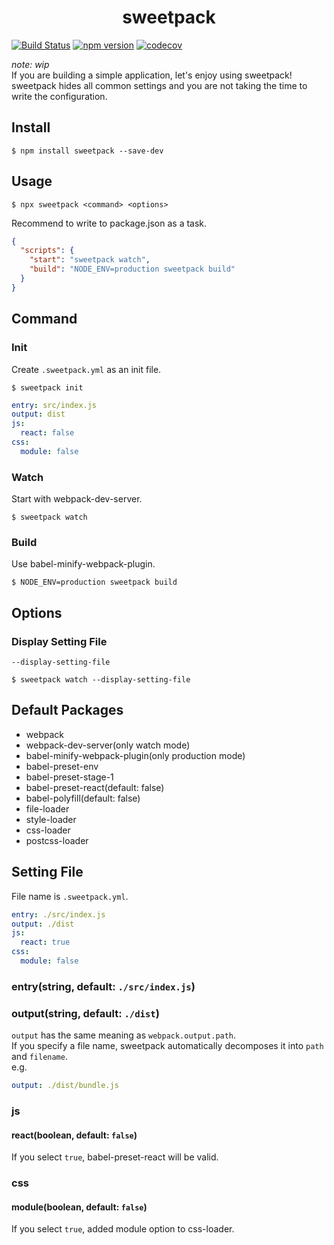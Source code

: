 <div align="center">
  <h1>sweetpack</h1>
</div>

[![Build Status](https://travis-ci.org/abouthiroppy/sweetpack.svg)](https://travis-ci.org/abouthiroppy/sweetpack)
[![npm version](https://badge.fury.io/js/sweetpack.svg)](https://badge.fury.io/js/sweetpack)
[![codecov](https://codecov.io/gh/abouthiroppy/sweetpack/branch/master/graph/badge.svg)](https://codecov.io/gh/abouthiroppy/sweetpack)

*note: wip*  
If you are building a simple application, let's enjoy using sweetpack!  
sweetpack hides all common settings and you are not taking the time to write the configuration.

## Install
```
$ npm install sweetpack --save-dev
```

## Usage
```
$ npx sweetpack <command> <options>
```

Recommend to write to package.json as a task.

```json
{
  "scripts": {
    "start": "sweetpack watch",
    "build": "NODE_ENV=production sweetpack build"
  }
}
```

## Command
### Init
Create `.sweetpack.yml` as an init file.

```
$ sweetpack init
```

```yaml
entry: src/index.js
output: dist
js:
  react: false
css:
  module: false
```

### Watch
Start with webpack-dev-server.
```
$ sweetpack watch
```

### Build
Use babel-minify-webpack-plugin.  
```
$ NODE_ENV=production sweetpack build
```

## Options
### Display Setting File
`--display-setting-file`

```
$ sweetpack watch --display-setting-file
```

## Default Packages
- webpack
- webpack-dev-server(only watch mode)
- babel-minify-webpack-plugin(only production mode)
- babel-preset-env
- babel-preset-stage-1
- babel-preset-react(default: false)
- babel-polyfill(default: false)
- file-loader
- style-loader
- css-loader
- postcss-loader

## Setting File
File name is `.sweetpack.yml`.

```yaml
entry: ./src/index.js
output: ./dist
js:
  react: true
css:
  module: false
```

### entry(string, default: `./src/index.js`)
### output(string, default: `./dist`)
`output` has the same meaning as `webpack.output.path`.   
If you specify a file name, sweetpack automatically decomposes it into `path` and `filename`.   
e.g. 
```yaml
output: ./dist/bundle.js
```

### js
#### react(boolean, default: `false`)
If you select `true`, babel-preset-react will be valid.

### css
#### module(boolean, default: `false`)
If you select `true`, added module option to css-loader.
